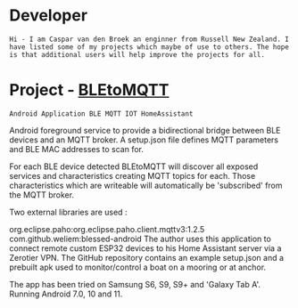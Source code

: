 # Developer 
	Hi - I am Caspar van den Broek an enginner from Russell New Zealand. I have listed some of my projects which maybe of use to others. The hope is that additional users will help improve the projects for all.
	
# Project -   [BLEtoMQTT](https://github.com/CasparvdBroek/BLEtoMQTT/)
	Android Application BLE MQTT IOT HomeAssistant	
	
Android foreground service to provide a bidirectional bridge between BLE devices and an MQTT broker. A setup.json file defines MQTT parameters and BLE MAC addresses to scan for.

For each BLE device detected BLEtoMQTT will discover all exposed services and characteristics creating MQTT topics for each. Those characteristics which are writeable will automatically be 'subscribed' from the MQTT broker.

Two external libraries are used :

org.eclipse.paho:org.eclipse.paho.client.mqttv3:1.2.5
com.github.weliem:blessed-android
The author uses this application to connect remote custom ESP32 devices to his Home Assistant server via a Zerotier VPN. The GitHub repository contains an example setup.json and a prebuilt apk used to monitor/control a boat on a mooring or at anchor.

The app has been tried on Samsung S6, S9, S9+ and 'Galaxy Tab A'. Running Android 7.0, 10 and 11.	

